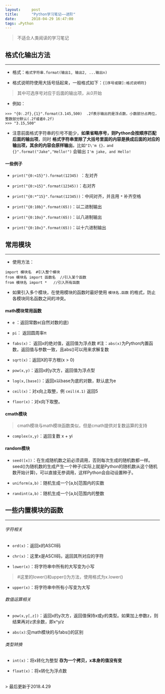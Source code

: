 ```yaml
---
layout:     post
title:      "Python学习笔记——进阶"
date:       2018-04-29 16:47:00
tags: ๑Python
---
```


> 不适合人类阅读的学习笔记  

## 格式化输出方法
---

- 格式：`格式字符串.format(输出1, 输出2, ...输出n)`

- 格式说明符使用大括号括起来，一般格式如下：`{[序号或键]:格式说明符}`
> 其中可选序号对应于后面的输出项，从0开始

- 例如：
```
>>> "{0:.2f},{1}".format(3.145,500)  .2f表示输出的是浮点数，小数部分占两位，整数部分默认(.2f或者0.2f)
>>> "3.15,500"
```

- 注意前面格式字符串的引号不能少，**如果省略序号，则Python会按顺序匹配后面的输出项**，同时 **格式字符串里除了大括号里面的内容是换成后面的对应的输出项，其余的内容会原样输出**，比如`"I\'m {}，and {}".format("Jake","Hello!")` 会输出 `I'm jake, and Hello!`

#### 一些例子

- `print("{0:<15}").format(12345) `：左对齐  

- `print("{0:>15}".format(12345))`：右对齐

- `print("{0:*^15}".format(12345))`：中间对齐，并且用 `*` 补齐空格

- `print("{0:10b}".format(65))`：以二进制输出

- `print("{0:10o}".format(65))`：以八进制输出

- `print("{0:10x}".format(65))`：以十六进制输出


## 常用模块
---

- 使用方法：
```
import 模块名  #引入整个模块
from 模块名 import 函数名  //引入某个函数
from 模块名 import *   //引入所有函数
```

- 如果引入多个模块，在使用模块的函数时最好使用 `模块名.函数` 的格式，防止各模块同名函数之间的冲突。

#### math模块常用函数

- `e` ：返回常数e(自然对数的底)

- `pi`： 返回圆周率π

- `fabs(x)`： 返回x的绝对值，返回值为浮点数   #注：`abs(x)`为Python内置函数，返回值与参数一致，且abs()可以用来求解复数

- `sqrt(x)`：返回X的平方根(x > 0)

- `pow(x,y)`：返回x的y次方，返回值为浮点型

- `log(x,[base])`：返回x以base为底的对数，默认底为e

- `ceil(x)`：对x向上取整，例 `ceil(4.1)` 返回5

- `floor(x)`：对x向下取整。

#### cmath模块

> cmath模块与math模块函数类似，但是cmath提供对复数运算的支持

- `complex(x,y)`：返回复数 x + yi

#### random模块

- `seed([x])`：在生成随机数之前必须调用，否则每次生成的随机数都一样。seed()为随机数的生成产生一个种子(实际上就是Python的随机数从这个随机数开始计算)，可以直接无参调用，这样Python会自动设置种子。

- `uniform(a,b)`：随机生成一个[a,b]范围内的实数

- `randint(a,b)`：随机生成一个[a,b]范围内的整数

## 一些内置模块的函数
---

###### 字符相关

- `ord(x)`：返回x的ASCII码

- `chr(x)`：这里x是ASCII码，返回其所对应的字符

- `lower(x)`：将字符串中所有的大写变为小写
> #这里的lower()和upper()为方法，使用格式为x.lower()

- `upper(x)`：将字符串中所有小写变为大写

###### 数值运算相关

- `pow(x,y[,z])`：返回x的y次方，返回值保持x或y的类型。如果加上参数z，则结果再对z求余数，即x^y/z

- `abs(x)`:见math模块的与fabs()的区别

###### 类型转换

- `int(x)`：将x转化为整型 **存为一个拷贝，x本身的值没有变**

- `float(x)`：将x转化为浮点数







<br>
> 最后更新于2018.4.29
